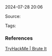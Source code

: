 
2024-07-28 20:06

Source: 

Tags: 




### References
[TryHackMe | Brute It](https://tryhackme.com/r/room/bruteit)